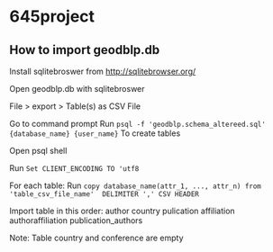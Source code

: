 # 645project

## How to import geodblp.db

Install sqlitebroswer from http://sqlitebrowser.org/

Open geodblp.db with sqlitebroswer

File > export > Table(s) as CSV File

Go to command prompt
Run `psql -f 'geodblp.schema_altereed.sql' {database_name} {user_name}` To create tables

Open psql shell

Run `Set CLIENT_ENCODING TO 'utf8`

For each table:
	Run `copy database_name(attr_1, ..., attr_n) from 'table_csv_file_name'  DELIMITER ',' CSV HEADER`
	
Import table in this order:
		author
		country
		pulication
		affiliation
		authoraffiliation
		publication_authors

Note: Table country and conference are empty